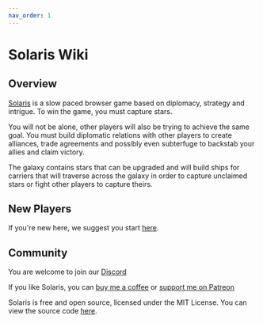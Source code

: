 ```yaml
---
nav_order: 1
---
```


# Solaris Wiki

## Overview

[Solaris](https://solaris.games) is a slow paced browser game based on diplomacy, strategy and intrigue. To win the game, you must capture stars.

You will not be alone, other players will also be trying to achieve the same goal. You must build diplomatic relations with other players to create alliances, trade agreements and possibly even subterfuge to backstab your allies and claim victory.

The galaxy contains stars that can be upgraded and will build ships for carriers that will traverse across the galaxy in order to capture unclaimed stars or fight other players to capture theirs.

## New Players

If you're new here, we suggest you start [here](./newPlayers.markdown).

## Community

You are welcome to join our [Discord](https://discord.com/invite/v7PD33d)

If you like Solaris, you can [buy me a coffee](https://www.buymeacoffee.com/hyperi0n) or [support me on Patreon](https://www.patreon.com/hyperi0n_solaris)

Solaris is free and open source, licensed under the MIT License. You can view the source code [here](https://github.com/solaris-games/solaris).
